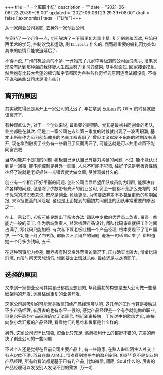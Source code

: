 +++
title = "一个离职小记"
description = ""
date = "2021-06-06T23:29:39+08:00"
updated = "2021-06-06T23:29:39+08:00"
draft = false
[taxonomies]
tags = ["Life"]
+++

从一家创业公司离职, 去另外一家创业公司.

在家待了一个月多一点, 期间解决了一下家里的大事小情, 复习刷题和面试, 开始巴西柔术的学习, 控制饮食和运动, 刷 `Bilibili` 什么的. 然而最重要的婚礼因为突如其来的疫情只能被迫延后了.

不得不说, 广州的机会真的不多. 一开始找了几家中等级别的公司面试练手, 结果发现没有达到那种面的我怀疑人生然后努力复习的结果, 随手就面过, 回家接着摸鱼. 然后抱有比较大希望的腾讯和字节都因为各种各样奇怪的原因连面试都没有, 不得不说和某些公司就是没有缘分.

## 离开的原因

其实我觉得还是离开上一家公司的太迟了. 年初拿到 [Edison](https://www.edison.tech/) 的 Offer 的时候就应该离开了.

有种观点认为, 对于一个创业来说, 最重要的是团队, 尤其是最初共同创业的团队, 业务都是在其次. 但是上一家公司在去年第三季度的时候就出现了一波离职潮, 基本上所有作为公司创始成员的老员工都离职了. 曾经工资都发不出来的时期没有离开, 现在拿到融资了业务有一些眉目了反而离开了, 可能这就是可以共患难而不能同富贵吧.

当然可能并不是钱的问题. 老板自己承认自己有暴力沟通的问题. 不过, 能不能认识到是一回事, 能不能控制是另外一回事. 人总不可能不犯错, 往好了说是老板真性情, 往坏了说就是老板抓住一点错误就大做文章, 哭爹骂娘什么的.

创业有一个相当不好平衡的问题. 创业公司当然希望团队成员能力超群, 能解决各种各样的问题, 但是除了少数带有光环的创业公司, 资金一般都不是那么充裕的. 对于优秀的求职者来说, 既然是创业, 风险更高, 为何要放弃差不多甚至更低的短期回报, 来承担更高的风险呢. 这也是上面提到的最初共同创业的团队非常重要的原因之一.

在上一家公司, 老板可能是想出了解决办法. 团队中少数的优秀员工负责, 带领一些能力一般的员工. 作为后端负责人, 经常梳理产品设计, 团队代码审查就把工作时间占满了, 写代码只能加班. 有次私下跟老板吐槽一个产品经理, 根本发现不了用户需求, 一个功能上线了四五版, 都解决不了用户的问题. 老板一句话顶回来了: 你知道她一个月多少钱吗, 五千.

在这种同事能力参差, 而老板有时又格外苛责的情况下, 压力确实比较大, 情绪比较消沉, 有段时间天天想请假, 想到要去上班就头疼. 最终还是决定离职了.

## 选择的原因

又来到一家创业公司其实自己都蛮没想到的, 毕竟最初的构想是去大公司做一些基础架构的开发, 远离枯燥重复的业务开发.

这家公司最吸引的可能就是微信顶级产品经理带队吧. 这几年的工作也算是接触过不少产品经理, 有厉害的也有水平一般的, 感觉产品经理是一个有手就能做的职业, 但是水平高的产品经理确实无法替代. 想近距离接触一下传说中的微信之母, 直接向张小龙汇报的产品经理, 看看她们的思维和做事是什么样的.

另外, 这家公司光环比较强, 资金比较充足, 薪酬福利什么的都挺不错的, 完美的解决了创业公司的一些问题.

不过个人还是觉得在目前公司主要产品上, 有一些隐患, 在熟人IM和陌生人社交上有点定位不清. 而且在熟人IM上, 很难看到短期内的盈利空间. 但是毕竟不是专业的产品经理, 所有的看法都是基于已有的产品, 比如微信, 陌陌, Soul 什么的. 厉害的产品经理可以发现别人发现不到的需求, 万一呢.
